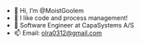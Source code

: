 - 👋 Hi, I’m @MoistGoolem
- 👀 I like code and process management!
- 🌱 Software Engineer at CapaSystems A/S
- 📫 Email: olra0312@gmail.com

